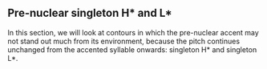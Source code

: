 Pre-nuclear singleton H\* and L\*
---------------------------------

In this section, we will look at contours in which the pre-nuclear accent may not stand out much from its environment, because the pitch continues unchanged from the accented syllable onwards: singleton H\* and singleton L\*.
